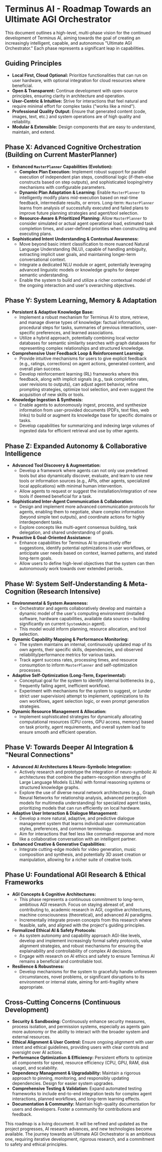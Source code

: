 # Terminus AI - Roadmap Towards an Ultimate AGI Orchestrator

This document outlines a high-level, multi-phase vision for the continued development of Terminus AI, aiming towards the goal of creating an increasingly intelligent, capable, and autonomous "Ultimate AGI Orchestrator." Each phase represents a significant leap in capabilities.

## Guiding Principles
*   **Local First, Cloud Optional:** Prioritize functionalities that can run on user hardware, with optional integration for cloud resources where beneficial.
*   **Open & Transparent:** Continue development with open-source principles, ensuring clarity in architecture and operation.
*   **User-Centric & Intuitive:** Strive for interactions that feel natural and require minimal effort for complex tasks ("works like a mind").
*   **Professional Quality Output:** Ensure that generated content (code, images, text, etc.) and system operations are of high quality and reliability.
*   **Modular & Extensible:** Design components that are easy to understand, maintain, and extend.

## Phase X: Advanced Cognitive Orchestration (Building on Current MasterPlanner)

*   **Enhanced `MasterPlanner` Capabilities (Evolution):**
    *   **Complex Plan Execution:** Implement robust support for parallel execution of independent plan steps, conditional logic (if-then-else constructs based on step outputs), and sophisticated looping/retry mechanisms with configurable parameters.
    *   **Dynamic Plan Adaptation & Learning:** Enable `MasterPlanner` to intelligently modify plans mid-execution based on real-time feedback, intermediate results, or errors. Long-term: `MasterPlanner` learns from analysis of successfully executed and failed plans to improve future planning strategies and agent/tool selection.
    *   **Resource-Aware & Prioritized Planning:** Allow `MasterPlanner` to consider simulated or actual agent operational load, estimated task completion times, and user-defined priorities when constructing and executing plans.
*   **Sophisticated Intent Understanding & Contextual Awareness:**
    *   Move beyond basic intent classification to more nuanced Natural Language Understanding (NLU), capable of handling ambiguity, extracting implicit user goals, and maintaining longer-term conversational context.
    *   Integrate a dedicated NLU module or agent, potentially leveraging advanced linguistic models or knowledge graphs for deeper semantic understanding.
    *   Enable the system to build and utilize a richer contextual model of the ongoing interaction and user's overarching objectives.

## Phase Y: System Learning, Memory & Adaptation

*   **Persistent & Adaptive Knowledge Base:**
    *   Implement a robust mechanism for Terminus AI to store, retrieve, and manage diverse types of knowledge: factual information, procedural steps for tasks, summaries of previous interactions, user-specific preferences, and learned associations.
    *   Utilize a hybrid approach, potentially combining local vector databases for semantic similarity searches with graph databases for representing complex relationships and structured knowledge.
*   **Comprehensive User Feedback Loop & Reinforcement Learning:**
    *   Provide intuitive mechanisms for users to give explicit feedback (e.g., ratings, corrections) on agent actions, generated content, and overall plan success.
    *   Develop reinforcement learning (RL) frameworks where this feedback, along with implicit signals (e.g., task completion rates, user revisions to outputs), can adjust agent behavior, refine prompting strategies, optimize tool selection, and even suggest the acquisition of new skills or tools.
*   **Knowledge Ingestion & Synthesis:**
    *   Enable agents to autonomously ingest, process, and synthesize information from user-provided documents (PDFs, text files, web links) to build or augment its knowledge base for specific domains or tasks.
    *   Develop capabilities for summarizing and indexing large volumes of ingested data for efficient retrieval and use by other agents.

## Phase Z: Expanded Autonomy & Collaborative Intelligence

*   **Advanced Tool Discovery & Augmentation:**
    *   Develop a framework where agents can not only use predefined tools but also dynamically discover, evaluate, and learn to use new tools or information sources (e.g., APIs, other agents, specialized local applications) with minimal human intervention.
    *   Allow agents to request or suggest the installation/integration of new tools if deemed beneficial for a task.
*   **Sophisticated Inter-Agent Communication & Collaboration:**
    *   Design and implement more advanced communication protocols for agents, enabling them to negotiate, share complex information (beyond simple text outputs), and coordinate actions for highly interdependent tasks.
    *   Explore concepts like multi-agent consensus building, task delegation, and shared understanding of goals.
*   **Proactive & Goal-Oriented Assistance:**
    *   Enhance capabilities for Terminus AI to proactively offer suggestions, identify potential optimizations in user workflows, or anticipate user needs based on context, learned patterns, and stated long-term goals.
    *   Allow users to define high-level objectives that the system can then autonomously work towards over extended periods.

## Phase W: System Self-Understanding & Meta-Cognition (Research Intensive)

*   **Environmental & System Awareness:**
    *   Orchestrator and agents collaboratively develop and maintain a dynamic model of the user's computing environment (installed software, hardware capabilities, available data sources – building significantly on current `SystemAdmin` agent).
    *   This model would inform planning, resource allocation, and tool selection.
*   **Dynamic Capability Mapping & Performance Monitoring:**
    *   The system maintains an internal, continuously updated map of its own agents, their specific skills, dependencies, and observed reliability/performance metrics for various tasks.
    *   Track agent success rates, processing times, and resource consumption to inform `MasterPlanner` and self-optimization processes.
*   **Adaptive Self-Optimization (Long-Term, Experimental):**
    *   Conceptual goal for the system to identify internal bottlenecks (e.g., frequently failing agent, inefficient workflow).
    *   Experiment with mechanisms for the system to suggest, or (under strict user supervision) attempt to implement, optimizations to its own workflows, agent selection logic, or even prompt generation strategies.
*   **Dynamic Resource Management & Allocation:**
    *   Implement sophisticated strategies for dynamically allocating computational resources (CPU cores, GPU access, memory) based on task priority, agent requirements, and overall system load to ensure smooth and efficient operation.

## Phase V: Towards Deeper AI Integration & "Neural Connections"

*   **Advanced AI Architectures & Neuro-Symbolic Integration:**
    *   Actively research and prototype the integration of neuro-symbolic AI architectures that combine the pattern-recognition strengths of Large Language Models (LLMs) with formal reasoning systems or structured knowledge graphs.
    *   Explore the use of diverse neural network architectures (e.g., Graph Neural Networks for relationship analysis, advanced perception models for multimedia understanding) for specialized agent tasks, prioritizing models that can run efficiently on local hardware.
*   **Adaptive User Interaction & Dialogue Management:**
    *   Develop a more natural, adaptive, and predictive dialogue management system that learns individual user communication styles, preferences, and common terminology.
    *   Aim for interactions that feel less like command-response and more like a collaborative conversation with an intelligent partner.
*   **Enhanced Creative & Generative Capabilities:**
    *   Integrate cutting-edge models for video generation, music composition and synthesis, and potentially 3D asset creation or manipulation, allowing for a richer suite of creative tools.

## Phase U: Foundational AGI Research & Ethical Frameworks

*   **AGI Concepts & Cognitive Architectures:**
    *   This phase represents a continuous commitment to long-term, ambitious AGI research. Focus on staying abreast of, and contributing to, academic research in AGI, cognitive architectures, machine consciousness (theoretical), and advanced AI paradigms.
    *   Incrementally integrate proven concepts from this research where feasible, safe, and aligned with the project's guiding principles.
*   **Formalized Ethical AI & Safety Protocols:**
    *   As system autonomy and capability approach AGI-like levels, develop and implement increasingly formal safety protocols, value alignment strategies, and robust mechanisms for ensuring the explainability and controllability of complex AI decisions.
    *   Engage with research on AI ethics and safety to ensure Terminus AI remains a beneficial and controllable tool.
*   **Resilience & Robustness:**
    *   Develop mechanisms for the system to gracefully handle unforeseen circumstances, novel problems, or significant disruptions to its environment or internal state, aiming for anti-fragility where appropriate.

## Cross-Cutting Concerns (Continuous Development)
*   **Security & Sandboxing:** Continuously enhance security measures, process isolation, and permission systems, especially as agents gain more autonomy or the ability to interact with the broader system and external resources.
*   **Ethical Alignment & User Control:** Ensure ongoing alignment with user intent and ethical guidelines, providing users with clear controls and oversight over AI actions.
*   **Performance Optimization & Efficiency:** Persistent efforts to optimize all components for speed, resource efficiency (CPU, GPU, RAM, disk usage), and scalability.
*   **Dependency Management & Upgradability:** Maintain a rigorous approach to pinning, monitoring, and responsibly updating dependencies. Design for easier system upgrades.
*   **Comprehensive Testing & Validation:** Expand automated testing frameworks to include end-to-end integration tests for complex agent interactions, planned workflows, and long-term learning effects.
*   **Documentation & Community:** Maintain high-quality documentation for users and developers. Foster a community for contributions and feedback.

This roadmap is a living document. It will be refined and updated as the project progresses, AI research advances, and new technologies become available. The journey towards an Ultimate AGI Orchestrator is an ambitious one, requiring iterative development, rigorous research, and a commitment to safety and ethical principles.
